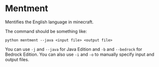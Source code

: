 # Mentment
Mentifies the English language in minecraft.

The command should be something like:
```
python mentment --java <input file> <output file>
```

You can use `-j` and `--java` for Java Edition and `-b` and `--bedrock` for Bedrock Edition.
You can also use `-i` and `-o` to manually specify input and output files.